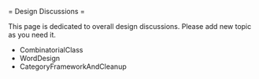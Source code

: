 = Design Discussions =

This page is dedicated to overall design discussions. Please add new topic as you need it.

  * CombinatorialClass
  * WordDesign
  * CategoryFrameworkAndCleanup  
